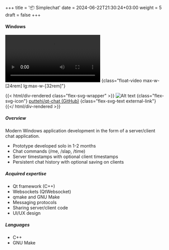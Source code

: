 +++
title = '📦 Simplechat'
date = 2024-06-22T21:30:24+03:00
weight = 5
draft = false
+++

#### Windows

![Alt text](mp4/chat.mp4)
{class="float-video max-w-[24rem] lg:max-w-[32rem]"}

{{< html/div-rendered class="flex-svg-wrapper" >}}
![Alt text](svg/code-slash.svg)
{class="flex-svg-icon"}
[puttehi/qt-chat (GitHub)](https://github.com/puttehi/qt-chat)
{class="flex-svg-text external-link"}
{{</ html/div-rendered >}}

##### Overview

Modern Windows application development in the form of a server/client chat application.

- Prototype developed solo in 1-2 months
- Chat commands (/me, /slap, /time)
- Server timestamps with optional client timestamps
- Persistent chat history with optional saving on clients

##### Acquired expertise

- Qt framework (C++)
- Websockets (QtWebsocket)
- qmake and GNU Make
- Messaging protocols
- Sharing server/client code
- UI/UX design

##### Languages

- C++
- GNU Make

